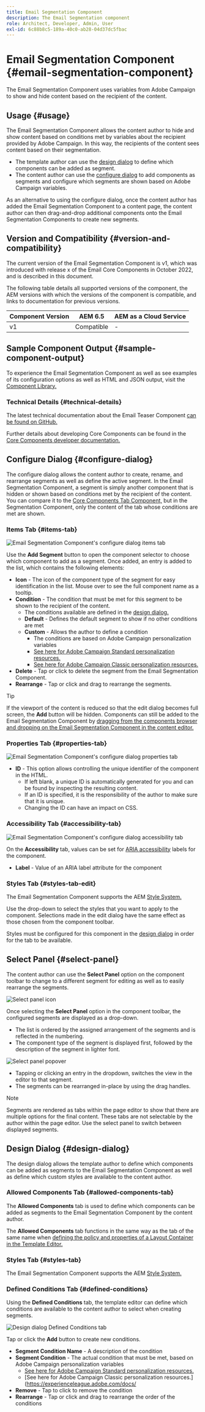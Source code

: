 ```yaml
---
title: Email Segmentation Component
description: The Email Segmentation component
role: Architect, Developer, Admin, User
exl-id: 6c88b8c5-189a-40c0-ab28-04d37dc5fbac
---
```


# Email Segmentation Component {#email-segmentation-component}

The Email Segmentation Component uses variables from Adobe Campaign to show and hide content based on the recipient of the content.

## Usage {#usage}

The Email Segmentation Component allows the content author to hide and show content based on conditions met by variables about the recipient provided by Adobe Campaign. In this way, the recipients of the content sees content based on their segmentation.

* The template author can use the [design dialog](#design-dialog) to define which components can be added as segment.
* The content author can use the [configure dialog](#configure-dialog) to add components as segments and configure which segments are shown based on Adobe Campaign variables.

As an alternative to using the configure dialog, once the content author has added the Email Segmentation Component to a content page, the content author can then drag-and-drop additional components onto the Email Segmentation Components to create new segments.

## Version and Compatibility {#version-and-compatibility}

The current version of the Email Segmentation Component is v1, which was introduced with release x of the Email Core Components in October 2022, and is described in this document.  
  
The following table details all supported versions of the component, the AEM versions with which the versions of the component is compatible, and links to documentation for previous versions.

|Component Version |AEM 6.5 |AEM as a Cloud Service|
|---|---|---|
|v1 |Compatible |-|

## Sample Component Output {#sample-component-output}

To experience the Email Segmentation Component as well as see examples of its configuration options as well as HTML and JSON output, visit the [Component Library.](https://adobe.com/go/aem_cmp_library_email_segmentation)

### Technical Details {#technical-details}

The latest technical documentation about the Email Teaser Component [can be found on GitHub.](https://adobe.com/go/aem_cmp_tech_email_segmentation_v1)

Further details about developing Core Components can be found in the [Core Components developer documentation.](/help/developing/overview.md)

## Configure Dialog {#configure-dialog}

The configure dialog allows the content author to create, rename, and rearrange segments as well as define the active segment. In the Email Segmentation Component, a segment is simply another component that is hidden or shown based on conditions met by the recipient of the content. You can compare it to the [Core Components Tab Component,](/help/components/tabs.md) but in the Segmentation Component, only the content of the tab whose conditions are met are shown.

### Items Tab {#items-tab}

![Email Segmentation Component's configure dialog items tab](/help/email/assets/email-segmentation-configure-items.png)

Use the **Add Segment** button to open the component selector to choose which component to add as a segment. Once added, an entry is added to the list, which contains the following elements:

* **Icon** - The icon of the component type of the segment for easy identification in the list. Mouse over to see the full component name as a tooltip.
* **Condition** - The condition that must be met for this segment to be shown to the recipient of the content.
  * The conditions available are defined in the [design dialog.](#design-dialog)
  * **Default** - Defines the default segment to show if no other conditions are met
  * **Custom** - Allows the author to define a condition
    * The conditions are based on Adobe Campaign personalization variables
    * [See here for Adobe Campaign Standard personalization resources.](https://experienceleague.adobe.com/docs/campaign-standard/using/designing-content/personalization.html?)
    * [See here for Adobe Campaign Classic personalization resources.](https://experienceleague.adobe.com/docs/campaign-classic/using/sending-messages/personalizing-deliveries/personalization-fields.html)
* **Delete** - Tap or click to delete the segment from the Email Segmentation Component.
* **Rearrange** - Tap or click and drag to rearrange the segments.

>[!TIP]
>
>If the viewport of the content is reduced so that the edit dialog becomes full screen, the **Add** button will be hidden. Components can still be added to the Email Segmentation Component by [dragging from the components browser and dropping on the Email Segmentation Component in the content editor.](https://experienceleague.adobe.com/docs/experience-manager-cloud-service/sites/authoring/fundamentals/editing-content.html#inserting-a-component)

### Properties Tab {#properties-tab}

![Email Segmentation Component's configure dialog properties tab](/help/email/assets/email-segmentation-configure-properties.png)

* **ID** - This option allows controlling the unique identifier of the component in the HTML.
  * If left blank, a unique ID is automatically generated for you and can be found by inspecting the resulting content.
  * If an ID is specified, it is the responsibility of the author to make sure that it is unique.
  * Changing the ID can have an impact on CSS.

### Accessibility Tab {#accessibility-tab}

![Email Segmentation Component's configure dialog accessibility tab](/help/email/assets/email-segmentation-configure-accessibility.png)

On the **Accessibility** tab, values can be set for [ARIA accessibility](https://www.w3.org/WAI/standards-guidelines/aria/) labels for the component.

* **Label** - Value of an ARIA label attribute for the component

### Styles Tab {#styles-tab-edit}

The Email Segmentation Component supports the AEM [Style System.](/help/get-started/authoring.md#component-styling)

Use the drop-down to select the styles that you want to apply to the component. Selections made in the edit dialog have the same effect as those chosen from the component toolbar.

Styles must be configured for this component in the [design dialog](#design-dialog) in order for the tab to be available.

## Select Panel {#select-panel}

The content author can use the **Select Panel** option on the component toolbar to change to a different segment for editing as well as to easily rearrange the segments.

![Select panel icon](/help/email/assets/select-panel-icon.png)

Once selecting the **Select Panel** option in the component toolbar, the configured segments are displayed as a drop-down.

* The list is ordered by the assigned arrangement of the segments and is reflected in the numbering.
* The component type of the segment is displayed first, followed by the description of the segment in lighter font.

![Select panel popover](/help/email/assets/select-panel-popover.png)

* Tapping or clicking an entry in the dropdown, switches the view in the editor to that segment.
* The segments can be rearranged in-place by using the drag handles.

>[!NOTE]
>
>Segments are rendered as tabs within the page editor to show that there are multiple options for the final content. These tabs are not selectable by the author within the page editor. Use the select panel to switch between displayed segments.

## Design Dialog {#design-dialog}

The design dialog allows the template author to define which components can be added as segments to the Email Segmentation Component as well as define which custom styles are available to the content author.

### Allowed Components Tab {#allowed-components-tab}

The **Allowed Components** tab is used to define which components can be added as segments to the Email Segmentation Component by the content author.

The **Allowed Components** tab functions in the same way as the tab of the same name when [defining the policy and properties of a Layout Container in the Template Editor.](https://experienceleague.adobe.com/docs/experience-manager-cloud-service/sites/authoring/features/templates.html)

### Styles Tab {#styles-tab}

The Email Segmentation Component supports the AEM [Style System.](/help/get-started/authoring.md#component-styling)

### Defined Conditions Tab {#defined-conditions}

Using the **Defined Conditions** tab, the template editor can define which conditions are available to the content author to select when creating segments.

![Design dialog Defined Conditions tab](/help/email/assets/email-segmentation-design-defined-conditions.png)

Tap or click the **Add** button to create new conditions.

* **Segment Condition Name** - A description of the condition
* **Segment Condition** - The actual condition that must be met, based on Adobe Campaign personalization variables
  * [See here for Adobe Campaign Standard personalization resources.](https://experienceleague.adobe.com/docs/campaign-standard/using/designing-content/personalization.html?)
  * [See here for Adobe Campaign Classic personalization resources.](https://experienceleague.adobe.com/docs/
* **Remove** - Tap to click to remove the condition
* **Rearrange** - Tap or click and drag to rearrange the order of the conditions
